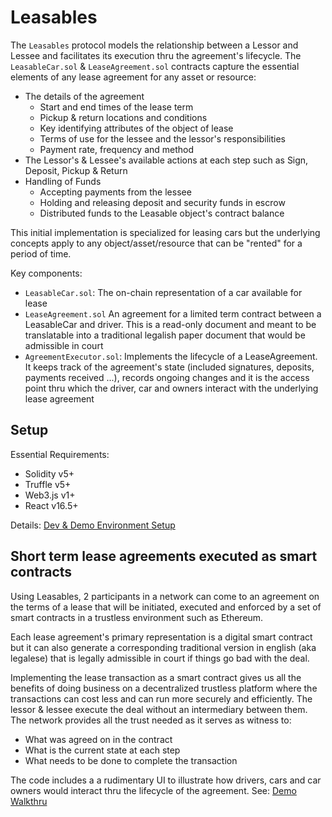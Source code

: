 
# Leasables 

The `Leasables` protocol models the relationship between a Lessor and Lessee and facilitates its execution thru the agreement's lifecycle. The `LeasableCar.sol` & `LeaseAgreement.sol` contracts capture the essential elements of any lease agreement for any asset or resource:

* The details of the agreement
  * Start and end times of the lease term
  * Pickup & return locations and conditions
  * Key identifying attributes of the object of lease
  * Terms of use for the lessee and the lessor's responsibilities
  * Payment rate, frequency and method
* The Lessor's & Lessee's available actions at each step such as Sign, Deposit, Pickup & Return
* Handling of Funds
  * Accepting payments from the lessee
  * Holding and releasing deposit and security funds in escrow
  * Distributed funds to the Leasable object's contract balance

This initial implementation is specialized for leasing cars but the underlying concepts apply to any object/asset/resource that can be "rented" for a period of time.

Key components:
* `LeasableCar.sol`: The on-chain representation of a car available for lease
* `LeaseAgreement.sol` An agreement for a limited term contract between a LeasableCar and driver. This is a read-only document and meant to be translatable into a traditional legalish paper document that would be admissible in court
* `AgreementExecutor.sol`: Implements the lifecycle of a LeaseAgreement. It keeps track of the agreement's state (included signatures, deposits, payments received ...), records ongoing changes and it is the access point thru which the driver, car and owners interact with the underlying lease agreement
  
## Setup

Essential Requirements:
* Solidity v5+
* Truffle v5+
* Web3.js v1+
* React v16.5+

Details: [Dev & Demo Environment Setup](docs/dev_env_setup.md)

## Short term lease agreements executed as smart contracts

Using Leasables, 2 participants in a network can come to an agreement on the terms of a lease that will be initiated, executed and enforced by a set of smart contracts in a trustless environment such as Ethereum.

Each lease agreement's primary representation is a digital smart contract but it can also generate a corresponding traditional version in english (aka legalese) that is legally admissible in court if things go bad with the deal.

Implementing the lease transaction as a smart contract gives us all the benefits of doing business on a decentralized trustless platform where the transactions can cost less and can run more securely and efficiently. The lessor & lessee execute the deal without an intermediary between them. The network provides all the trust needed as it serves as witness to:
* What was agreed on in the contract
* What is the current state at each step
* What needs to be done to complete the transaction

The code includes a a rudimentary UI to illustrate how drivers, cars and car owners would interact thru the lifecycle of the agreement. See: [Demo Walkthru](docs/demo_walkthru.md)
